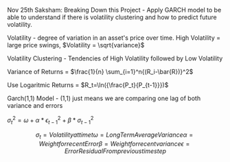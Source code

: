 
Nov 25th Saksham:
Breaking Down this Project - 
Apply GARCH model to be able to understand if there is volatility clustering and how to predict future volatility. 

Volatility - degree of variation in an asset's price over time. High Volatility = large price swings, $Volatility = \sqrt{variance}$

Volatility Clustering - Tendencies of High Volatility followed by Low Volatility 

Variance of Returns = $\frac{1}{n} \sum_{i=1}^n{(R_i-\bar{R})}^2$

Use Logaritmic Returns = $R_t=\ln({\frac{P_t}{P_{t-1}}})$

Garch(1,1) Model - 
(1,1) just means we are comparing one lag of both variance and errors 

$\sigma_t^2=\omega+\alpha*\epsilon_{t-1}^2+\beta*\sigma_{t-1}^2$

$$
\sigma_t = Volatility at time t
\omega = Long Term Average Variance 
\alpha = Weight for recent Error 
\beta = Weight for recent variance
\epsilon = Error Residual From previous time step
$$
